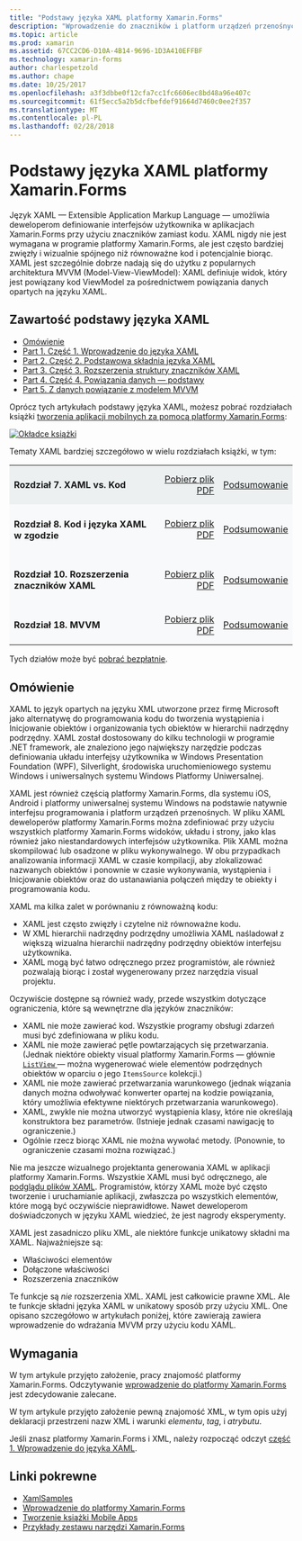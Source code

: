 ```yaml
---
title: "Podstawy języka XAML platformy Xamarin.Forms"
description: "Wprowadzenie do znaczników i platform urządzeń przenośnych"
ms.topic: article
ms.prod: xamarin
ms.assetid: 67CC2CD6-D10A-4B14-9696-1D3A410EFFBF
ms.technology: xamarin-forms
author: charlespetzold
ms.author: chape
ms.date: 10/25/2017
ms.openlocfilehash: a3f3dbbe0f12cfa7cc1fc6606ec8bd48a96e407c
ms.sourcegitcommit: 61f5ecc5a2b5dcfbefdef91664d7460c0ee2f357
ms.translationtype: MT
ms.contentlocale: pl-PL
ms.lasthandoff: 02/28/2018
---
```

# <a name="xamarinforms-xaml-basics"></a>Podstawy języka XAML platformy Xamarin.Forms

Język XAML — Extensible Application Markup Language — umożliwia deweloperom definiowanie interfejsów użytkownika w aplikacjach Xamarin.Forms przy użyciu znaczników zamiast kodu. XAML nigdy nie jest wymagana w programie platformy Xamarin.Forms, ale jest często bardziej zwięzły i wizualnie spójnego niż równoważne kod i potencjalnie biorąc. XAML jest szczególnie dobrze nadają się do użytku z popularnych architektura MVVM (Model-View-ViewModel): XAML definiuje widok, który jest powiązany kod ViewModel za pośrednictwem powiązania danych opartych na języku XAML.

## <a name="xaml-basics-contents"></a>Zawartość podstawy języka XAML

* [Omówienie](#Overview)
* [Part 1. Część 1. Wprowadzenie do języka XAML](~/xamarin-forms/xaml/xaml-basics/get-started-with-xaml.md)
* [Part 2. Część 2. Podstawowa składnia języka XAML](~/xamarin-forms/xaml/xaml-basics/essential-xaml-syntax.md)
* [Part 3. Część 3. Rozszerzenia struktury znaczników XAML](~/xamarin-forms/xaml/xaml-basics/xaml-markup-extensions.md)
* [Part 4. Część 4. Powiązania danych — podstawy](~/xamarin-forms/xaml/xaml-basics/data-binding-basics.md)
* [Part 5. Z danych powiązanie z modelem MVVM](~/xamarin-forms/xaml/xaml-basics/data-bindings-to-mvvm.md)

Oprócz tych artykułach podstawy języka XAML, możesz pobrać rozdziałach książki [tworzenia aplikacji mobilnych za pomocą platformy Xamarin.Forms](~/xamarin-forms/creating-mobile-apps-xamarin-forms/index.md):

[![](images/cover-sml.png "Okładce książki")](~/xamarin-forms/creating-mobile-apps-xamarin-forms/index.md)

Tematy XAML bardziej szczegółowo w wielu rozdziałach książki, w tym:

<table style="border:0px; box-shadow:0 0px 0px" cellpadding="0" cellspacing="2" border="0" width="85%">
<tr style="background:#ecf0f1">
  <td style="border:0px;">
    <h4>Rozdział 7. XAML vs. Kod</h4>
  </td>
  <td style="border:0px;" align="right"><a href="https://download.xamarin.com/developer/xamarin-forms-book/XamarinFormsBook-Ch07-Apr2016.pdf">Pobierz plik PDF</a> </td>
  <td style="border:0px;" align="right"><a href="~/xamarin-forms/creating-mobile-apps-xamarin-forms/summaries/chapter07.md">Podsumowanie</a></td>
</tr>
<tr style="background:#f8f9fa">
  <td style="border:0px;">
    <h4>Rozdział 8. Kod i języka XAML w zgodzie</h4>
  </td>
  <td style="border:0px;" align="right"><a href="https://download.xamarin.com/developer/xamarin-forms-book/XamarinFormsBook-Ch08-Apr2016.pdf">Pobierz plik PDF</a> </td>
  <td style="border:0px;" align="right"><a href="~/xamarin-forms/creating-mobile-apps-xamarin-forms/summaries/chapter08.md">Podsumowanie</a></td>
</tr>
<tr style="background:#f8f9fa">
  <td style="border:0px;">
    <h4>Rozdział 10. Rozszerzenia znaczników XAML</h4>
  </td>
  <td style="border:0px;" align="right"><a href="https://download.xamarin.com/developer/xamarin-forms-book/XamarinFormsBook-Ch10-Apr2016.pdf">Pobierz plik PDF</a> </td>
  <td style="border:0px;" align="right"><a href="~/xamarin-forms/creating-mobile-apps-xamarin-forms/summaries/chapter10.md">Podsumowanie</a></td>
</tr>
<tr style="background:#f8f9fa">
  <td style="border:0px;">
    <h4>Rozdział 18. MVVM</h4>
  </td>
  <td style="border:0px;" align="right"><a href="https://download.xamarin.com/developer/xamarin-forms-book/XamarinFormsBook-Ch18-Apr2016.pdf">Pobierz plik PDF</a> </td>
  <td style="border:0px;" align="right"><a href="~/xamarin-forms/creating-mobile-apps-xamarin-forms/summaries/chapter18.md">Podsumowanie</a></td></tr>
</table>

Tych działów może być [pobrać bezpłatnie](~/xamarin-forms/creating-mobile-apps-xamarin-forms/index.md).

<a name="Overview" />

## <a name="overview"></a>Omówienie

XAML to język opartych na języku XML utworzone przez firmę Microsoft jako alternatywę do programowania kodu do tworzenia wystąpienia i Inicjowanie obiektów i organizowania tych obiektów w hierarchii nadrzędny podrzędny. XAML został dostosowany do kilku technologii w programie .NET framework, ale znaleziono jego największy narzędzie podczas definiowania układu interfejsy użytkownika w Windows Presentation Foundation (WPF), Silverlight, środowiska uruchomieniowego systemu Windows i uniwersalnych systemu Windows Platformy Uniwersalnej.

XAML jest również częścią platformy Xamarin.Forms, dla systemu iOS, Android i platformy uniwersalnej systemu Windows na podstawie natywnie interfejsu programowania i platform urządzeń przenośnych. W pliku XAML deweloperów platformy Xamarin.Forms można zdefiniować przy użyciu wszystkich platformy Xamarin.Forms widoków, układu i strony, jako klas również jako niestandardowych interfejsów użytkownika. Plik XAML można skompilować lub osadzone w pliku wykonywalnego. W obu przypadkach analizowania informacji XAML w czasie kompilacji, aby zlokalizować nazwanych obiektów i ponownie w czasie wykonywania, wystąpienia i Inicjowanie obiektów oraz do ustanawiania połączeń między te obiekty i programowania kodu.

XAML ma kilka zalet w porównaniu z równoważną kodu:

-  XAML jest często zwięzły i czytelne niż równoważne kodu.
-  W XML hierarchii nadrzędny podrzędny umożliwia XAML naśladował z większą wizualna hierarchii nadrzędny podrzędny obiektów interfejsu użytkownika.
-  XAML mogą być łatwo odręcznego przez programistów, ale również pozwalają biorąc i został wygenerowany przez narzędzia visual projektu.

Oczywiście dostępne są również wady, przede wszystkim dotyczące ograniczenia, które są wewnętrzne dla języków znaczników:

-  XAML nie może zawierać kod. Wszystkie programy obsługi zdarzeń musi być zdefiniowana w pliku kodu.
-  XAML nie może zawierać pętle powtarzających się przetwarzania. (Jednak niektóre obiekty visual platformy Xamarin.Forms — głównie [ `ListView` ](https://developer.xamarin.com/api/type/Xamarin.Forms.ListView/) — można wygenerować wiele elementów podrzędnych obiektów w oparciu o jego `ItemsSource` kolekcji.)
-  XAML nie może zawierać przetwarzania warunkowego (jednak wiązania danych można odwoływać konwerter opartej na kodzie powiązania, który umożliwia efektywne niektórych przetwarzania warunkowego).
-  XAML, zwykle nie można utworzyć wystąpienia klasy, które nie określają konstruktora bez parametrów. (Istnieje jednak czasami nawigację to ograniczenie.)
-  Ogólnie rzecz biorąc XAML nie można wywołać metody. (Ponownie, to ograniczenie czasami można rozwiązać.)

Nie ma jeszcze wizualnego projektanta generowania XAML w aplikacji platformy Xamarin.Forms. Wszystkie XAML musi być odręcznego, ale [podglądu plików XAML](~/xamarin-forms/xaml/xaml-previewer.md). Programistów, którzy XAML może być często tworzenie i uruchamianie aplikacji, zwłaszcza po wszystkich elementów, które mogą być oczywiście nieprawidłowe. Nawet deweloperom doświadczonych w języku XAML wiedzieć, że jest nagrody eksperymenty.

XAML jest zasadniczo pliku XML, ale niektóre funkcje unikatowy składni ma XAML. Najważniejsze są:

- Właściwości elementów
- Dołączone właściwości
- Rozszerzenia znaczników

Te funkcje są *nie* rozszerzenia XML. XAML jest całkowicie prawne XML. Ale te funkcje składni języka XAML w unikatowy sposób przy użyciu XML. One opisano szczegółowo w artykułach poniżej, które zawierają zawiera wprowadzenie do wdrażania MVVM przy użyciu kodu XAML.

## <a name="requirements"></a>Wymagania

W tym artykule przyjęto założenie, pracy znajomość platformy Xamarin.Forms. Odczytywanie [wprowadzenie do platformy Xamarin.Forms](~/xamarin-forms/get-started/introduction-to-xamarin-forms.md) jest zdecydowanie zalecane.

W tym artykule przyjęto założenie pewną znajomość XML, w tym opis użyj deklaracji przestrzeni nazw XML i warunki *elementu*, *tag*, i *atrybutu*.

Jeśli znasz platformy Xamarin.Forms i XML, należy rozpocząć odczyt [część 1. Wprowadzenie do języka XAML](~/xamarin-forms/xaml/xaml-basics/get-started-with-xaml.md).



## <a name="related-links"></a>Linki pokrewne

- [XamlSamples](https://developer.xamarin.com/samples/xamarin-forms/XamlSamples/)
- [Wprowadzenie do platformy Xamarin.Forms](~/xamarin-forms/get-started/introduction-to-xamarin-forms.md)
- [Tworzenie książki Mobile Apps](~/xamarin-forms/creating-mobile-apps-xamarin-forms/index.md)
- [Przykłady zestawu narzędzi Xamarin.Forms](https://developer.xamarin.com/samples/xamarin-forms/all/)
